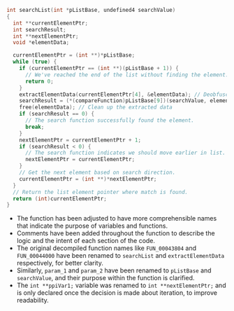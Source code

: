 ```c
int searchList(int *pListBase, undefined4 searchValue)
{
  int **currentElementPtr;
  int searchResult;
  int **nextElementPtr;
  void *elementData;

  currentElementPtr = (int **)*pListBase;
  while (true) {
    if (currentElementPtr == (int **)(pListBase + 1)) {
      // We've reached the end of the list without finding the element.
      return 0;
    }
    extractElementData(currentElementPtr[4], &elementData); // Deobfuscated FUN_00044000
    searchResult = (*(compareFunction)pListBase[9])(searchValue, elementData); // Deobfuscated function pointer call
    free(elementData); // Clean up the extracted data
    if (searchResult == 0) {
      // The search function successfully found the element.
      break;
    }
    nextElementPtr = currentElementPtr + 1;
    if (searchResult < 0) {
      // The search function indicates we should move earlier in list.
      nextElementPtr = currentElementPtr;
    }
    // Get the next element based on search direction.
    currentElementPtr = (int **)*nextElementPtr;
  }
  // Return the list element pointer where match is found.
  return (int)currentElementPtr;
}
```

- The function has been adjusted to have more comprehensible names that indicate the purpose of variables and functions.
- Comments have been added throughout the function to describe the logic and the intent of each section of the code.
- The original decompiled function names like `FUN_00043804` and `FUN_00044000` have been renamed to `searchList` and `extractElementData` respectively, for better clarity.
- Similarly, `param_1` and `param_2` have been renamed to `pListBase` and `searchValue`, and their purpose within the function is clarified.
- The `int **ppiVar1;` variable was renamed to `int **nextElementPtr;` and is only declared once the decision is made about iteration, to improve readability.